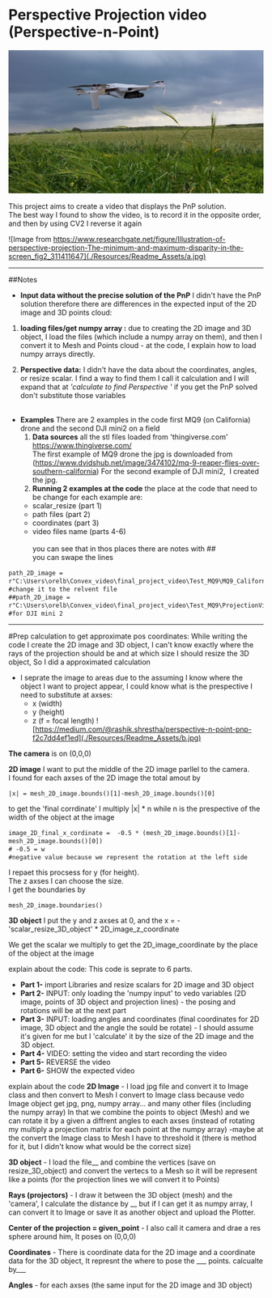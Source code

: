 # Perspective Projection video (Perspective-n-Point)
![image.png](./Resources/DroneOnField.jpg)

This project aims to create a video that displays the PnP solution.<br/>
The best way I found to show the video, is to record it in the opposite order, and then by using CV2 I reverse it again

![Image from https://www.researchgate.net/figure/Illustration-of-perspective-projection-The-minimum-and-maximum-disparity-in-the-screen_fig2_311411647](./Resources/Readme_Assets/a.jpg)

---


##Notes
- **Input data without the precise solution of the PnP** I didn't have the PnP solution therefore there are differences in the expected input of the 2D image and 3D points cloud:
 1. **loading files/get numpy array :** due to creating the 2D image and 3D
object, I load the files (which include a numpy array on them), and then I
convert it to Mesh and Points cloud - at the code, I explain how to load numpy arrays directly.

 2. **Perspective data:** I didn't have the data about the coordinates, angles, or resize scalar. I find a way to find them I call it calculation and I will expand that at *'calculate to find Perspective '* if you get the PnP solved don't substitute those variables <br/> <br/>
- **Examples** There are 2 examples in the code first MQ9 (on California) drone and the second DJI mini2 on a field
  1. **Data sources** all the stl files loaded from 'thingiverse.com'<br/>
https://www.thingiverse.com/<br/> The first example of MQ9 drone the jpg is downloaded from (https://www.dvidshub.net/image/3474102/mq-9-reaper-flies-over-southern-california)
For the second example of DJI mini2,  I created the jpg.
  2. **Running 2 examples at the code** the place at the code that need to be change for each example are:
    * scalar_resize (part 1)
    * path files (part 2)
    * coordinates (part 3)
    * video files name (parts 4-6)<br/>   
    you can see that in thos places there are notes with ##<br/>
you can swape the lines

```
path_2D_image = r"C:\Users\orelb\Convex_video\final_project_video\Test_MQ9\MQ9_California.jpg"      #change it to the relvent file
##path_2D_image = r"C:\Users\orelb\Convex_video\final_project_video\Test_MQ9\ProjectionVideo\DroneOnField.jpg"    #for DJI mini 2
```


---


#Prep calculation to get approximate pos coordinates:
While writing the code I create the 2D image and 3D object, I can't know exactly where the rays of the projection should be and at which size I should resize the 3D object, So I did a approximated calculation
- I seprate the image to areas due to the assuming I know where the object I want to project appear, I could know what is the prespective I need to substitute at axses:
  - x (width)
  - y (height)
  - z (f = focal length)
![https://medium.com/@rashik.shrestha/perspective-n-point-pnp-f2c7dd4ef1ed](./Resources/Readme_Assets/b.jpg)


**The camera** is on (0,0,0) <br/>

**2D image** I want to put the middle of the 2D image parllel to the camera.<br/>
I found for each axses of the 2D image the total amout by
```
|x| = mesh_2D_image.bounds()[1]-mesh_2D_image.bounds()[0]
```
to get the 'final corrdinate' I multiply |x| * n
while n is the prespective of the width of the object at the image

```
image_2D_final_x_cordinate =  -0.5 * (mesh_2D_image.bounds()[1]-mesh_2D_image.bounds()[0])
# -0.5 = w
#negative value because we represent the rotation at the left side
```

I repaet this procsess for y (for height). <br/>
The z axses I can choose the size.<br/> I get the boundaries by
```
mesh_2D_image.boundaries()
```
**3D object** I put the y and z axses at 0, and the x = -'scalar_resize_3D_object' * 2D_image_z_coordinate

We get the scalar we multiply to get the 2D_image_coordinate by the place of the object at the image

explain about the code:
This code is seprate to 6 parts.<br/>
*   **Part 1-** import Libraries and resize scalars for 2D image and 3D object
*   **Part 2-** INPUT: only loading the 'numpy input' to vedo variables (2D image, points of 3D object and projection lines) - the posing and rotations will be at the next part
*   **Part 3-** INPUT: loading angles and coordinates (final coordinates for 2D image, 3D object and the angle the sould be rotate) - I should assume it's given for me but I 'calculate' it by the size of the 2D image and the 3D object.
*   **Part 4-** VIDEO: setting the video and start recording the video
*   **Part 5-** REVERSE the video
*   **Part 6-** SHOW the expected video

explain about the code
**2D Image** - I load jpg file and convert it to Image class and then convert to Mesh
I convert to Image class because vedo Image object get jpg, png, numpy array... and many other files (including the numpy array)
In that we combine the points to object (Mesh) and we can rotate it by a given a diffrent angles to each axses (instead of rotating my multiply a projection matrix for each point at the numpy array)
-maybe at the convert the Image class to Mesh I have to threshold it (there is method for it, but I didn't know what would be the correct size)

**3D object** - I load the file__ and combine the vertices (save on resize_3D_object) and convert the vertecs to a Mesh so it will be represent like a points (for the projection lines we will convert it to Points)

**Rays (projectors)** - I draw it between the 3D object (mesh) and the 'camera', I calculate the distance by __ but if I can get it as numpy array, I can convert it to Image or save it as another object and upload the Plotter.

**Center of the projection = given_point** - I also call it camera and drae a res sphere around him, It poses on (0,0,0)

**Coordinates** - There is coordinate data for the 2D image and a coordinate data for the 3D object, It represnt the where to pose the ___ points. calcualte by___

**Angles** - for each axses (the same input for the 2D image and 3D object)
